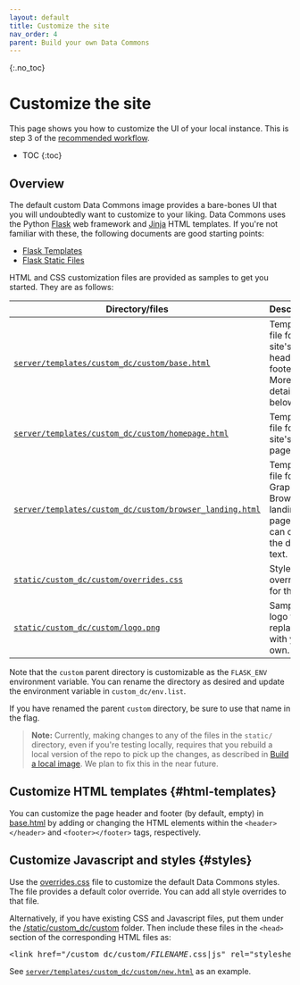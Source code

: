 ```yaml
---
layout: default
title: Customize the site
nav_order: 4
parent: Build your own Data Commons
---
```


{:.no_toc}
# Customize the site

This page shows you how to customize the UI of your local instance. This is step 3 of the [recommended workflow](/custom_dc/index.html#workflow).

* TOC
{:toc}

## Overview

The default custom Data Commons image provides a bare-bones UI that you will undoubtedly want to customize to your liking. Data Commons uses the Python [Flask](https://flask.palletsprojects.com/en/3.0.x/#) web framework and [Jinja](https://jinja.palletsprojects.com/en/3.1.x/templates/) HTML templates. If you're not familiar with these, the following documents are good starting points:

- [Flask Templates](https://flask.palletsprojects.com/en/3.0.x/tutorial/templates/)
- [Flask Static Files](https://flask.palletsprojects.com/en/3.0.x/tutorial/static/)

HTML and CSS customization files are provided as samples to get you started. They are as follows:

<table>
  <thead>
    <tr>
      <th>Directory/files</th>
      <th>Description</th>
    </tr>
  </thead>
  <tbody>
    <tr>
      <td width="450"><a href="https://github.com/datacommonsorg/website/blob/master/server/templates/custom_dc/custom/base.html"><code>server/templates/custom_dc/custom/base.html</code></a></td>
      <td>Template file for the site's header and footer. More details below.</td>
    </tr>
    <tr>
      <td><a href="https://github.com/datacommonsorg/website/blob/master/server/templates/custom_dc/custom/homepage.html"><code>server/templates/custom_dc/custom/homepage.html</code></a></td>
      <td>Template file for the site's home page</td>
    </tr>
    <tr>
      <td><a href="https://github.com/datacommonsorg/website/blob/master/server/templates/custom_dc/custom/browser_landing.html"><code>server/templates/custom_dc/custom/browser_landing.html</code></a></td>
      <td>Template file for the Graph Browser landing page. You can change the default text.</td>
    </tr>
    <tr>
      <td><a href="https://github.com/datacommonsorg/website/blob/master/static/custom_dc/custom/overrides.css"><code>static/custom_dc/custom/overrides.css</code></a></td>
      <td>Stylesheet overrides for the site. </td>
    </tr>
    <tr>
      <td><a href="https://github.com/datacommonsorg/website/blob/a246b809e1d756e0512ed4f09b59137a64dc6e4e/static/custom_dc/custom/logo.png"><code>static/custom_dc/custom/logo.png</code></a></td>
      <td>Sample logo file – replace with your own.</td>
    </tr>
  </tbody>
</table>

Note that the `custom` parent directory is customizable as the `FLASK_ENV` environment variable. You can rename the directory as desired and update the environment variable in `custom_dc/env.list`.

If you have renamed the parent `custom` directory, be sure to use that name in the flag.

> **Note:** Currently, making changes to any of the files in the `static/` directory, even if you're testing locally, requires that you rebuild a local version of the repo to pick up the changes, as described in [Build a local image](/custom_dc/build_image.html#build-repo). We plan to fix this in the near future.

## Customize HTML templates {#html-templates}

You can customize the page header and footer (by default, empty) in [base.html](https://github.com/datacommonsorg/website/blob/master/server/templates/custom_dc/custom/base.html) by adding or changing the HTML elements within the `<header></header>` and `<footer></footer>` tags, respectively.

<!--TODO: Add an example of customization e.g. different colors or text-->

## Customize Javascript and styles {#styles}

Use the [overrides.css](https://github.com/datacommonsorg/website/blob/master/static/custom_dc/custom/overrides.css) file to customize the default Data Commons styles. The file provides a default color override. You can add all style overrides to that file.

Alternatively, if you have existing CSS and Javascript files, put them under the [/static/custom_dc/custom](https://github.com/datacommonsorg/website/blob/master/static/custom_dc/custom) folder. Then include these files in the `<head>` section of the corresponding HTML files as:

<pre>
&lt;link href="/custom_dc/custom/<var>FILENAME</var>.css|js" rel="stylesheet" /&gt;
</pre>

See [`server/templates/custom_dc/custom/new.html`](https://github.com/datacommonsorg/website/blob/master/server/templates/custom_dc/custom/new.html) as an example.


